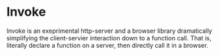 Invoke
======

Invoke is an exeprimental http-server and a browser library
dramatically simplifying the client-servier interaction down to a
function call. That is, literally declare a function on a server, then
directly call it in a browser.

